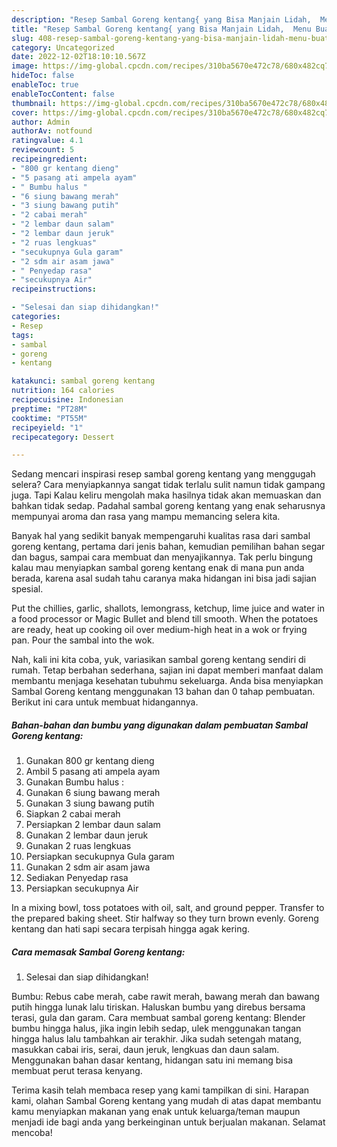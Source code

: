 ```yaml
---
description: "Resep Sambal Goreng kentang{ yang Bisa Manjain Lidah,  Menu Buat lebaran"
title: "Resep Sambal Goreng kentang{ yang Bisa Manjain Lidah,  Menu Buat lebaran"
slug: 408-resep-sambal-goreng-kentang-yang-bisa-manjain-lidah-menu-buat-lebaran
category: Uncategorized
date: 2022-12-02T18:10:10.567Z
image: https://img-global.cpcdn.com/recipes/310ba5670e472c78/680x482cq70/sambal-goreng-kentang-foto-resep-utama.jpg
hideToc: false
enableToc: true
enableTocContent: false
thumbnail: https://img-global.cpcdn.com/recipes/310ba5670e472c78/680x482cq70/sambal-goreng-kentang-foto-resep-utama.jpg
cover: https://img-global.cpcdn.com/recipes/310ba5670e472c78/680x482cq70/sambal-goreng-kentang-foto-resep-utama.jpg
author: Admin
authorAv: notfound
ratingvalue: 4.1
reviewcount: 5
recipeingredient:
- "800 gr kentang dieng"
- "5 pasang ati ampela ayam"
- " Bumbu halus "
- "6 siung bawang merah"
- "3 siung bawang putih"
- "2 cabai merah"
- "2 lembar daun salam"
- "2 lembar daun jeruk"
- "2 ruas lengkuas"
- "secukupnya Gula garam"
- "2 sdm air asam jawa"
- " Penyedap rasa"
- "secukupnya Air"
recipeinstructions:

- "Selesai dan siap dihidangkan!"
categories:
- Resep
tags:
- sambal
- goreng
- kentang

katakunci: sambal goreng kentang 
nutrition: 164 calories
recipecuisine: Indonesian
preptime: "PT28M"
cooktime: "PT55M"
recipeyield: "1"
recipecategory: Dessert

---
```



Sedang mencari inspirasi resep sambal goreng kentang yang menggugah selera? Cara menyiapkannya sangat tidak terlalu sulit namun tidak gampang juga. Tapi Kalau keliru mengolah maka hasilnya tidak akan memuaskan dan bahkan tidak sedap. Padahal sambal goreng kentang yang enak seharusnya mempunyai aroma dan rasa yang mampu memancing selera kita.


Banyak hal yang sedikit banyak mempengaruhi kualitas rasa dari sambal goreng kentang, pertama dari jenis bahan, kemudian pemilihan bahan segar dan bagus, sampai cara membuat dan menyajikannya. Tak perlu bingung kalau mau menyiapkan sambal goreng kentang enak di mana pun anda berada, karena asal sudah tahu caranya maka hidangan ini bisa jadi sajian spesial.

Put the chillies, garlic, shallots, lemongrass, ketchup, lime juice and water in a food processor or Magic Bullet and blend till smooth. When the potatoes are ready, heat up cooking oil over medium-high heat in a wok or frying pan. Pour the sambal into the wok.


Nah, kali ini kita coba, yuk, variasikan sambal goreng kentang sendiri di rumah. Tetap berbahan sederhana, sajian ini dapat memberi manfaat dalam membantu menjaga kesehatan tubuhmu sekeluarga. Anda bisa menyiapkan Sambal Goreng kentang menggunakan 13 bahan dan 0 tahap pembuatan. Berikut ini cara untuk membuat hidangannya.

<!--inarticleads1-->

##### Bahan-bahan dan bumbu yang digunakan dalam pembuatan Sambal Goreng kentang:

1. Gunakan 800 gr kentang dieng
1. Ambil 5 pasang ati ampela ayam
1. Gunakan  Bumbu halus :
1. Gunakan 6 siung bawang merah
1. Gunakan 3 siung bawang putih
1. Siapkan 2 cabai merah
1. Persiapkan 2 lembar daun salam
1. Gunakan 2 lembar daun jeruk
1. Gunakan 2 ruas lengkuas
1. Persiapkan secukupnya Gula garam
1. Gunakan 2 sdm air asam jawa
1. Sediakan  Penyedap rasa
1. Persiapkan secukupnya Air


In a mixing bowl, toss potatoes with oil, salt, and ground pepper. Transfer to the prepared baking sheet. Stir halfway so they turn brown evenly. Goreng kentang dan hati sapi secara terpisah hingga agak kering. 

<!--inarticleads2-->

##### Cara memasak Sambal Goreng kentang:


1. Selesai dan siap dihidangkan!

Bumbu: Rebus cabe merah, cabe rawit merah, bawang merah dan bawang putih hingga lunak lalu tiriskan. Haluskan bumbu yang direbus bersama terasi, gula dan garam. Cara membuat sambal goreng kentang: Blender bumbu hingga halus, jika ingin lebih sedap, ulek menggunakan tangan hingga halus lalu tambahkan air terakhir. Jika sudah setengah matang, masukkan cabai iris, serai, daun jeruk, lengkuas dan daun salam. Menggunakan bahan dasar kentang, hidangan satu ini memang bisa membuat perut terasa kenyang. 

Terima kasih telah membaca resep yang kami tampilkan di sini. Harapan kami, olahan Sambal Goreng kentang yang mudah di atas dapat membantu kamu menyiapkan makanan yang enak untuk keluarga/teman maupun menjadi ide bagi anda yang berkeinginan untuk berjualan makanan. Selamat mencoba!
